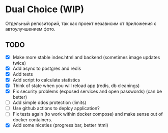 # Dual Choice (WIP)

Отдельный репозиторий, так как проект независим от приложения с автоулучшением фото.

## TODO

- [x] Make more stable index.html and backend (sometimes image updates twice)
- [x] Add async to postgres and redis
- [x] Add tests
- [x] Add script to calculate statistics    
- [x] Think of state when you will reload app (redis, db cleanings)
- [x] Fix security problems (exposed services and open passwords) (can be better)
- [ ] Add simple ddos protection (limits)
- [ ] Use github actions to deploy application?
- [ ] Fix tests again (to work within docker compose) and make sense out of docker containers.
- [x] Add some niceties (progress bar, better html)
